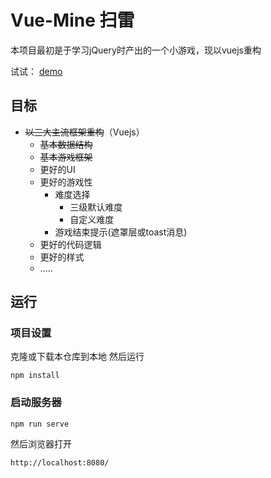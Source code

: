 # Vue-Mine 扫雷

本项目最初是于学习jQuery时产出的一个小游戏，现以vuejs重构


试试：
[demo](https://enpitsulin.github.io/Vue-minesweeper/dist/)


## 目标
+ ~~以三大主流框架重构~~（Vuejs）
  + ~~基本数据结构~~
  + ~~基本游戏框架~~
  + 更好的UI
  + 更好的游戏性
    + 难度选择
      + 三级默认难度
      + 自定义难度
    + 游戏结束提示(遮罩层或toast消息)
  + 更好的代码逻辑
  + 更好的样式
  + .....
  
## 运行

### 项目设置

克隆或下载本仓库到本地 然后运行
```shell
npm install
```
### 启动服务器
```shell
npm run serve
```
然后浏览器打开
```
http://localhost:8080/
```
